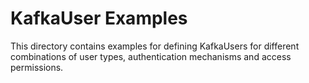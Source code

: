 # KafkaUser Examples
This directory contains examples for defining KafkaUsers for different combinations of user types, authentication mechanisms and access permissions.